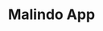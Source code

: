 ---
layout: project
title: Malindo App
deliverables: Sketching, Prototyping, User Interface.
description: Create a high fidelity prototype that shows key screens and a user journey from searching to booking a flight.
about: Malindo Air is a low cost airline operating in South East Asia. <br><br><a href="www.malindoair.com">www.malindoair.com</a>
images: malindo_
---